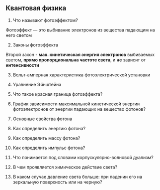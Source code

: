 ## Квантовая физика
1.	Что называют фотоэффектом?

Фотоэффект — это выбивание электронов из вещества падающим на него светом

2.	Законы фотоэффекта

Второй закон - **мак. кинетическая энергия электронов** выбиваемых светом, **прямо пропорциональна частоте света**, и **не** зависит от **интенсивности**

3.	Вольт-амперная характеристика фотоэлектрической установки

4.	Уравнение Эйнштейна

5.	Что такое красная граница фотоэффекта?

6.	График зависимости максимальной кинетической энергии фотоэлектронов от энергии падающих на вещество фотонов?

7.	Основные свойства фотона

8.	Как определить энергию фотона?

9.	Как определить массу фотона?

10.	Как определить импульс фотона?

11.	Что понимается под словами корпускулярно-волновой дуализм?

12.	В чем проявляется химическое действие света?

13.	В каком случае давление света больше: при падении его на зеркальную поверхность или на черную?
